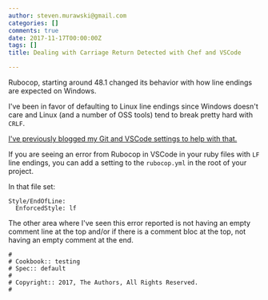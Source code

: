 ```yaml
---
author: steven.murawski@gmail.com
categories: []
comments: true
date: 2017-11-17T00:00:00Z
tags: []
title: Dealing with Carriage Return Detected with Chef and VSCode

---
```


Rubocop, starting around 48.1 changed its behavior with how line endings are expected on Windows.

I've been in favor of defaulting to Linux line endings since Windows doesn't care and Linux (and a number of OSS tools) tend to break pretty hard with `CRLF`.

[I've previously blogged my Git and VSCode settings to help with that.](http://stevenmurawski.com/powershell/2017/02/vscode-settings/index.html)

If you are seeing an error from Rubocop in VSCode in your ruby files with `LF` line endings, you can add a setting to the `rubocop.yml` in the root of your project.

In that file set:

```
Style/EndOfLine:
  EnforcedStyle: lf
```

The other area where I've seen this error reported is not having an empty comment line at the top and/or if there is a comment bloc at the top, not having an empty comment at the end.

```
#
# Cookbook:: testing
# Spec:: default
#
# Copyright:: 2017, The Authors, All Rights Reserved.
#

```

